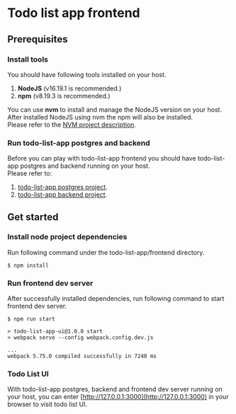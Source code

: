 # Todo list app frontend

## Prerequisites

### Install tools

You should have following tools installed on your host.  

1. **NodeJS** (v16.19.1 is recommended.)
2. **npm** (v8.19.3 is recommended.)

You can use **nvm** to install and manage the NodeJS version on your host. After installed NodeJS using nvm the npm will also be installed.  
Please refer to the [NVM project description](https://github.com/nvm-sh/nvm).  

### Run todo-list-app postgres and backend

Before you can play with todo-list-app frontend you should have todo-list-app postgres and backend running on your host.  
Please refer to:  
1. [todo-list-app postgres project](https://github.com/david0608/todo-list-app/tree/master/postgres).  
2. [todo-list-app backend project](https://github.com/david0608/todo-list-app/tree/master/backend).  

## Get started

### Install node project dependencies

Run following command under the todo-list-app/frontend directory.  

```
$ npm install
```

### Run frontend dev server

After successfully installed dependencies, run following command to start frontend dev server.

```
$ npm run start

> todo-list-app-ui@1.0.0 start
> webpack serve --config webpack.config.dev.js

...
webpack 5.75.0 compiled successfully in 7248 ms
```

### Todo List UI

With todo-list-app postgres, backend and frontend dev server running on your host, you can enter [http://127.0.0.1:3000](http://127.0.0.1:3000) in your browser to visit todo list UI.  
